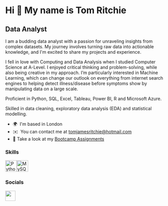 Hi 👋 My name is Tom Ritchie
============================

Data Analyst
------------

I am a budding data analyst with a passion for unraveling insights from complex datasets. My journey involves turning raw data into actionable knowledge, and I'm excited to share my projects and experience.

I fell in love with Computing and Data Analysis when I studied Computer Science at A-Level. I enjoyed critical thinking and problem-solving, while also being creative in my approach. I’m particularly interested in Machine Learning, which can change our outlook on everything from internet search engines to helping detect illness/disease before symptoms show by manipulating data on a large scale.

Proficient in Python, SQL, Excel, Tableau, Power BI, R and Microsoft Azure.

Skilled in data cleaning, exploratory data analysis (EDA) and statistical modelling.

*   🌍  I'm based in London
*   ✉️  You can contact me at [tomjamesritchie@hotmail.com](mailto:tomjamesritchie@hotmail.com)
*   🚀  Take a look at my [Bootcamp Assignments](https://github.com/tritch99/Assignments)

### Skills 

<p align="left">
<a href="https://www.python.org/" target="_blank" rel="noreferrer"><img src="https://raw.githubusercontent.com/danielcranney/readme-generator/main/public/icons/skills/python-colored.svg" width="36" height="36" alt="Python" /></a><a href="https://www.mysql.com/" target="_blank" rel="noreferrer"><img src="https://raw.githubusercontent.com/danielcranney/readme-generator/main/public/icons/skills/mysql-colored.svg" width="36" height="36" alt="MySQL" /></a>
                    </p>
                    
### Socials
                  
  
<p align="left">
<a href="https://www.linkedin.com/in/tom-james-ritchie/" target="_blank" rel="noreferrer">
<picture>
<source media="(prefers-color-scheme: dark)" srcset="https://raw.githubusercontent.com/danielcranney/readme-generator/main/public/icons/socials/linkedin-dark.svg" />
<source media="(prefers-color-scheme: light)" srcset="https://raw.githubusercontent.com/danielcranney/readme-generator/main/public/icons/socials/linkedin.svg" />
<img src="https://raw.githubusercontent.com/danielcranney/readme-generator/main/public/icons/socials/linkedin.svg" width="32" height="32" />
</picture>
</a></p>
